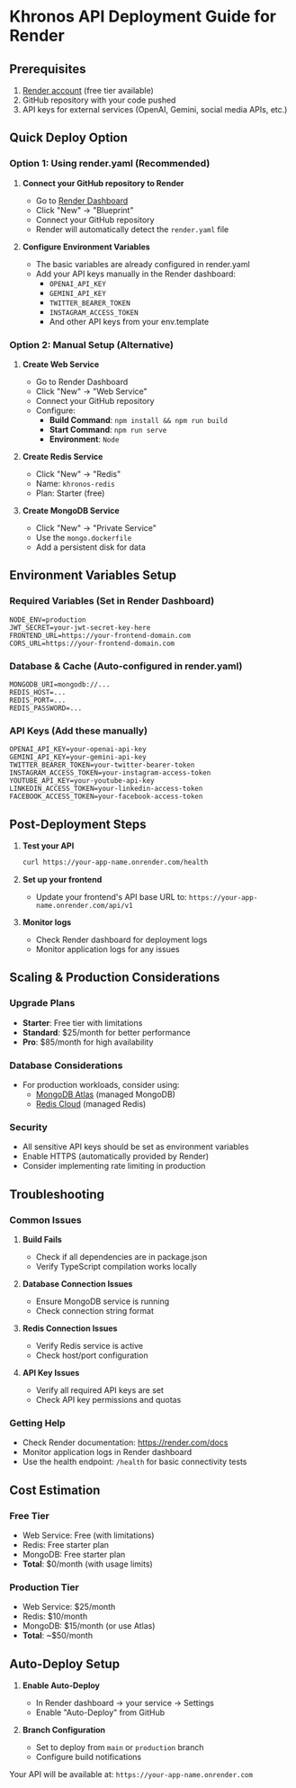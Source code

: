 # Khronos API Deployment Guide for Render

## Prerequisites

1. [Render account](https://render.com) (free tier available)
2. GitHub repository with your code pushed
3. API keys for external services (OpenAI, Gemini, social media APIs, etc.)

## Quick Deploy Option

### Option 1: Using render.yaml (Recommended)

1. **Connect your GitHub repository to Render**
   - Go to [Render Dashboard](https://dashboard.render.com)
   - Click "New" → "Blueprint"
   - Connect your GitHub repository
   - Render will automatically detect the `render.yaml` file

2. **Configure Environment Variables**
   - The basic variables are already configured in render.yaml
   - Add your API keys manually in the Render dashboard:
     - `OPENAI_API_KEY`
     - `GEMINI_API_KEY`
     - `TWITTER_BEARER_TOKEN`
     - `INSTAGRAM_ACCESS_TOKEN`
     - And other API keys from your env.template

### Option 2: Manual Setup (Alternative)

1. **Create Web Service**
   - Go to Render Dashboard
   - Click "New" → "Web Service"
   - Connect your GitHub repository
   - Configure:
     - **Build Command**: `npm install && npm run build`
     - **Start Command**: `npm run serve`
     - **Environment**: `Node`

2. **Create Redis Service**
   - Click "New" → "Redis"
   - Name: `khronos-redis`
   - Plan: Starter (free)

3. **Create MongoDB Service**
   - Click "New" → "Private Service"
   - Use the `mongo.dockerfile`
   - Add a persistent disk for data

## Environment Variables Setup

### Required Variables (Set in Render Dashboard)
```
NODE_ENV=production
JWT_SECRET=your-jwt-secret-key-here
FRONTEND_URL=https://your-frontend-domain.com
CORS_URL=https://your-frontend-domain.com
```

### Database & Cache (Auto-configured in render.yaml)
```
MONGODB_URI=mongodb://...
REDIS_HOST=...
REDIS_PORT=...
REDIS_PASSWORD=...
```

### API Keys (Add these manually)
```
OPENAI_API_KEY=your-openai-api-key
GEMINI_API_KEY=your-gemini-api-key
TWITTER_BEARER_TOKEN=your-twitter-bearer-token
INSTAGRAM_ACCESS_TOKEN=your-instagram-access-token
YOUTUBE_API_KEY=your-youtube-api-key
LINKEDIN_ACCESS_TOKEN=your-linkedin-access-token
FACEBOOK_ACCESS_TOKEN=your-facebook-access-token
```

## Post-Deployment Steps

1. **Test your API**
   ```bash
   curl https://your-app-name.onrender.com/health
   ```

2. **Set up your frontend**
   - Update your frontend's API base URL to: `https://your-app-name.onrender.com/api/v1`

3. **Monitor logs**
   - Check Render dashboard for deployment logs
   - Monitor application logs for any issues

## Scaling & Production Considerations

### Upgrade Plans
- **Starter**: Free tier with limitations
- **Standard**: $25/month for better performance
- **Pro**: $85/month for high availability

### Database Considerations
- For production workloads, consider using:
  - [MongoDB Atlas](https://www.mongodb.com/atlas) (managed MongoDB)
  - [Redis Cloud](https://redis.com/redis-enterprise-cloud/) (managed Redis)

### Security
- All sensitive API keys should be set as environment variables
- Enable HTTPS (automatically provided by Render)
- Consider implementing rate limiting in production

## Troubleshooting

### Common Issues

1. **Build Fails**
   - Check if all dependencies are in package.json
   - Verify TypeScript compilation works locally

2. **Database Connection Issues**
   - Ensure MongoDB service is running
   - Check connection string format

3. **Redis Connection Issues**
   - Verify Redis service is active
   - Check host/port configuration

4. **API Key Issues**
   - Verify all required API keys are set
   - Check API key permissions and quotas

### Getting Help
- Check Render documentation: https://render.com/docs
- Monitor application logs in Render dashboard
- Use the health endpoint: `/health` for basic connectivity tests

## Cost Estimation

### Free Tier
- Web Service: Free (with limitations)
- Redis: Free starter plan
- MongoDB: Free starter plan
- **Total**: $0/month (with usage limits)

### Production Tier
- Web Service: $25/month
- Redis: $10/month
- MongoDB: $15/month (or use Atlas)
- **Total**: ~$50/month

## Auto-Deploy Setup

1. **Enable Auto-Deploy**
   - In Render dashboard → your service → Settings
   - Enable "Auto-Deploy" from GitHub

2. **Branch Configuration**
   - Set to deploy from `main` or `production` branch
   - Configure build notifications

Your API will be available at: `https://your-app-name.onrender.com` 